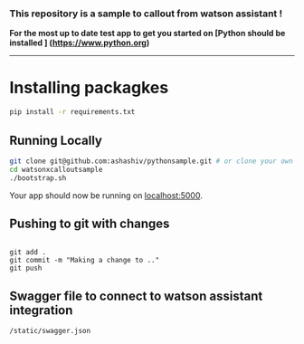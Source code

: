 ### This repository is a sample to callout from watson assistant !

**For the most up to date test app to get you started on 
[Python should be installed ] (https://www.python.org)**

---

# Installing packagkes
```sh
pip install -r requirements.txt 
```


## Running Locally



```sh
git clone git@github.com:ashashiv/pythonsample.git # or clone your own fork
cd watsonxcalloutsample
./bootstrap.sh
```

Your app should now be running on [localhost:5000](http://localhost:5000/).

## Pushing to git with changes

```

git add .
git commit -m "Making a change to .."
git push
```
## Swagger file to connect to watson assistant integration 
```sh 
/static/swagger.json
```